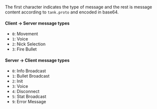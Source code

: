 The first character indicates the type of message and the rest is
message content according to `tank.proto` and encoded in base64.
#### Client -> Server message types
 - `0`: Movement
 - `1`: Voice
 - `2`: Nick Selection
 - `3`: Fire Bullet

#### Server -> Client message types
 - `0`: Info Broadcast
 - `1`: Bullet Broadcast
 - `2`: Init
 - `3`: Voice
 - `4`: Disconnect
 - `5`: Stat Broadcast
 - `9`: Error Message
